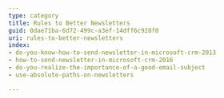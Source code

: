 ```yaml
---
type: category
title: Rules to Better Newsletters
guid: 0dae71ba-6d72-499c-a3ef-14dff6c928f0
uri: rules-to-better-newsletters
index:
- do-you-know-how-to-send-newsletter-in-microsoft-crm-2013
- how-to-send-newsletter-in-microsoft-crm-2016
- do-you-realize-the-importance-of-a-good-email-subject
- use-absolute-paths-on-newsletters

---
```



